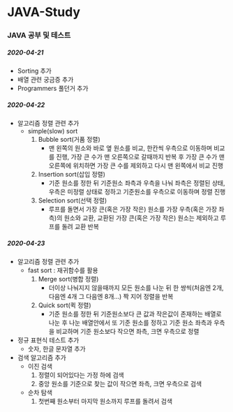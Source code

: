# JAVA-Study
### JAVA 공부 및 테스트

##### 2020-04-21
* Sorting 추가
* 배열 관련 궁금증 추가
* Programmers 풀던거 추가

##### 2020-04-22
* 알고리즘 정렬 관련 추가
	- simple(slow) sort
		1. Bubble sort(거품 정렬)
  			+ 맨 왼쪽의 원소와 바로 옆 원소를 비교, 한칸씩 우측으로 이동하며 비교를 진행, 가장 큰 수가 맨 오른쪽으로 갈때까지 반복 후 가장 큰 수가 맨 오른쪽에 위치하면 가장 큰 수를 제외하고 다시 맨 왼쪽에서 비교 진행
		2. Insertion sort(삽입 정렬)
			+ 기준 원소를 정한 뒤 기준원소 좌측과 우측을 나눠 좌측은 정렬된 상태, 우측은 미정렬 상태로 정하고 기준원소를 우측으로 이동하며 정렬 진행
		3. Selection sort(선택 정렬)
			+ 루프를 돌면서 가장 큰(혹은 가장 작은) 원소를 가장 우측(혹은 가장 좌측)의 원소와 교환, 교환된 가장 큰(혹은 가장 작은) 원소는 제외하고 루프를 돌려 교환 반복

##### 2020-04-23
* 알고리즘 정렬 관련 추가
	- fast sort
	: 재귀함수를 활용
		1. Merge sort(병합 정렬)
			+ 더이상 나눠지지 않을때까지 모든 원소를 나눈 뒤 한 쌍씩(처음엔 2개, 다음엔 4개 그 다음엔 8개...) 짝 지어 정렬을 반복
		2. Quick sort(퀵 정렬)
			+ 기준 원소를 정한 뒤 기준원소보다 큰 값과 작은값이 존재하는 배열로 나눈 후 나눈 배열안에서 또 기준 원소를 정하고 기준 원소 좌측과 우측을 비교하며 기준 원소보다 작으면 좌측, 크면 우측으로 정렬
* 정규 표현식 테스트 추가
	- 숫자, 한글 문자열 추가
* 검색 알고리즘 추가
	- 이진 검색
		1. 정렬이 되어있다는 가정 하에 검색
		2. 중앙 원소를 기준으로 찾는 값이 작으면 좌측, 크면 우측으로 검색
	- 순차 탐색
		1. 첫번째 원소부터 마지막 원소까지 루프를 돌려서 검색